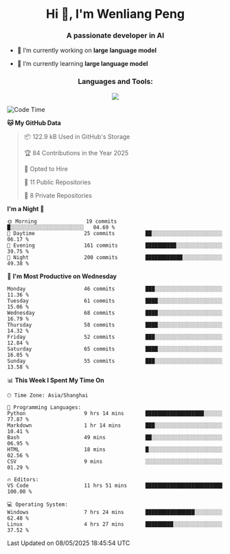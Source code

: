 <h1 align="center">Hi 👋, I'm Wenliang Peng</h1>
<h3 align="center">A passionate developer in AI</h3>

- 🔭 I’m currently working on **large language model**

- 🌱 I’m currently learning **large language model**

<!-- <h3 align="left">Connect with me:</h3> -->
<!-- <p align="left">
</p> -->

<h3 align="center">Languages and Tools:</h3>
<p align="center">
  <a href="https://skillicons.dev">
    <img src="https://skillicons.dev/icons?i=cpp,ros,docker,azure,git,linux,py,pytorch,cmake,githubactions,powershell,md&perline=6" />
  </a>
</p>


<!-- <p><img align="center" src="https://github-readme-stats.vercel.app/api/top-langs?username=bpwl0121&show_icons=true&locale=en&layout=compact" alt="bpwl0121" /></p> -->

<!-- <p><img align="center" src="https://github-readme-streak-stats.herokuapp.com/?user=bpwl0121&" alt="bpwl0121" /></p> -->

<!--START_SECTION:waka-->
![Code Time](http://img.shields.io/badge/Code%20Time-237%20hrs%2043%20mins-blue)

**🐱 My GitHub Data** 

> 📦 122.9 kB Used in GitHub's Storage 
 > 
> 🏆 84 Contributions in the Year 2025
 > 
> 💼 Opted to Hire
 > 
> 📜 11 Public Repositories 
 > 
> 🔑 8 Private Repositories 
 > 
**I'm a Night 🦉** 

```text
🌞 Morning                19 commits          █░░░░░░░░░░░░░░░░░░░░░░░░   04.69 % 
🌆 Daytime                25 commits          ██░░░░░░░░░░░░░░░░░░░░░░░   06.17 % 
🌃 Evening                161 commits         ██████████░░░░░░░░░░░░░░░   39.75 % 
🌙 Night                  200 commits         ████████████░░░░░░░░░░░░░   49.38 % 
```
📅 **I'm Most Productive on Wednesday** 

```text
Monday                   46 commits          ███░░░░░░░░░░░░░░░░░░░░░░   11.36 % 
Tuesday                  61 commits          ████░░░░░░░░░░░░░░░░░░░░░   15.06 % 
Wednesday                68 commits          ████░░░░░░░░░░░░░░░░░░░░░   16.79 % 
Thursday                 58 commits          ████░░░░░░░░░░░░░░░░░░░░░   14.32 % 
Friday                   52 commits          ███░░░░░░░░░░░░░░░░░░░░░░   12.84 % 
Saturday                 65 commits          ████░░░░░░░░░░░░░░░░░░░░░   16.05 % 
Sunday                   55 commits          ███░░░░░░░░░░░░░░░░░░░░░░   13.58 % 
```


📊 **This Week I Spent My Time On** 

```text
🕑︎ Time Zone: Asia/Shanghai

💬 Programming Languages: 
Python                   9 hrs 14 mins       ███████████████████░░░░░░   77.87 % 
Markdown                 1 hr 14 mins        ███░░░░░░░░░░░░░░░░░░░░░░   10.41 % 
Bash                     49 mins             ██░░░░░░░░░░░░░░░░░░░░░░░   06.95 % 
HTML                     18 mins             █░░░░░░░░░░░░░░░░░░░░░░░░   02.56 % 
CSV                      9 mins              ░░░░░░░░░░░░░░░░░░░░░░░░░   01.29 % 

🔥 Editors: 
VS Code                  11 hrs 51 mins      █████████████████████████   100.00 % 

💻 Operating System: 
Windows                  7 hrs 24 mins       ████████████████░░░░░░░░░   62.48 % 
Linux                    4 hrs 27 mins       █████████░░░░░░░░░░░░░░░░   37.52 % 
```


 Last Updated on 08/05/2025 18:45:54 UTC
<!--END_SECTION:waka-->
